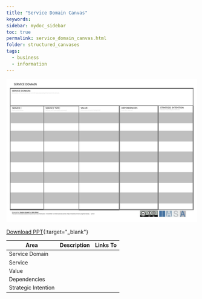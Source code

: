 ```yaml
---
title: "Service Domain Canvas"
keywords: 
sidebar: mydoc_sidebar
toc: true
permalink: service_domain_canvas.html
folder: structured_canvases
tags: 
  - business
  - information
---
```


![image001](media/service_domain_canvas001.svg)

[Download PPT](media/ppt/service_domain_canvas.ppt){:target="_blank"}

| Area | Description | Links To |
| --- | --- | --- |
| Service Domain |   |   |
| Service |   |   |
| Value |   |   |
| Dependencies |   |   |
| Strategic Intention |
